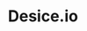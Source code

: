 ---
title: Desice.io
project_name: desice-io
headline: Cloud-basierte Plattform für die statistische Versuchsplanung
description: 
url: http://desice.io
hero_image: yosemite.jpg
urlCopy: desice.io
technologies:
 - Python
 - Django
 - Vue.js
 - Javascript
 - HTML
 - CSS
 - Bootstrap
 - Heroku
---
